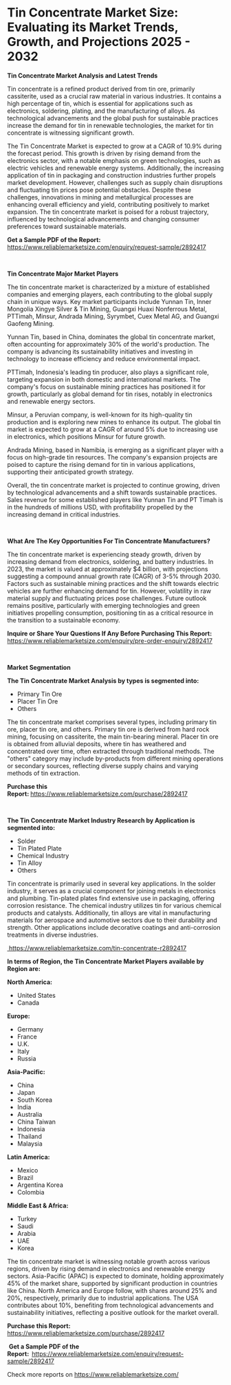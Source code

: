 <p><h1>Tin Concentrate Market Size: Evaluating its Market Trends, Growth, and Projections 2025 - 2032</h1></p><p><strong>Tin Concentrate Market Analysis and Latest Trends</strong></p>
<p><p>Tin concentrate is a refined product derived from tin ore, primarily cassiterite, used as a crucial raw material in various industries. It contains a high percentage of tin, which is essential for applications such as electronics, soldering, plating, and the manufacturing of alloys. As technological advancements and the global push for sustainable practices increase the demand for tin in renewable technologies, the market for tin concentrate is witnessing significant growth.</p><p>The Tin Concentrate Market is expected to grow at a CAGR of 10.9% during the forecast period. This growth is driven by rising demand from the electronics sector, with a notable emphasis on green technologies, such as electric vehicles and renewable energy systems. Additionally, the increasing application of tin in packaging and construction industries further propels market development. However, challenges such as supply chain disruptions and fluctuating tin prices pose potential obstacles. Despite these challenges, innovations in mining and metallurgical processes are enhancing overall efficiency and yield, contributing positively to market expansion. The tin concentrate market is poised for a robust trajectory, influenced by technological advancements and changing consumer preferences toward sustainable materials.</p></p>
<p><strong>Get a Sample PDF of the Report:&nbsp;</strong> <a href="https://www.reliablemarketsize.com/enquiry/request-sample/2892417?utm_campaign=3131&utm_medium=2&utm_source=Github&utm_content=ia&utm_term=15032025&utm_id=tin-concentrate">https://www.reliablemarketsize.com/enquiry/request-sample/2892417</a></p>
<p>&nbsp;</p>
<p><strong>Tin Concentrate Major Market Players</strong></p>
<p><p>The tin concentrate market is characterized by a mixture of established companies and emerging players, each contributing to the global supply chain in unique ways. Key market participants include Yunnan Tin, Inner Mongolia Xingye Silver & Tin Mining, Guangxi Huaxi Nonferrous Metal, PTTimah, Minsur, Andrada Mining, Syrymbet, Cuex Metal AG, and Guangxi Gaofeng Mining. </p><p>Yunnan Tin, based in China, dominates the global tin concentrate market, often accounting for approximately 30% of the world's production. The company is advancing its sustainability initiatives and investing in technology to increase efficiency and reduce environmental impact.</p><p>PTTimah, Indonesia's leading tin producer, also plays a significant role, targeting expansion in both domestic and international markets. The company's focus on sustainable mining practices has positioned it for growth, particularly as global demand for tin rises, notably in electronics and renewable energy sectors.</p><p>Minsur, a Peruvian company, is well-known for its high-quality tin production and is exploring new mines to enhance its output. The global tin market is expected to grow at a CAGR of around 5% due to increasing use in electronics, which positions Minsur for future growth.</p><p>Andrada Mining, based in Namibia, is emerging as a significant player with a focus on high-grade tin resources. The company's expansion projects are poised to capture the rising demand for tin in various applications, supporting their anticipated growth strategy.</p><p>Overall, the tin concentrate market is projected to continue growing, driven by technological advancements and a shift towards sustainable practices. Sales revenue for some established players like Yunnan Tin and PT Timah is in the hundreds of millions USD, with profitability propelled by the increasing demand in critical industries.</p></p>
<p>&nbsp;</p>
<p><strong>What Are The Key Opportunities For Tin Concentrate Manufacturers?</strong></p>
<p><p>The tin concentrate market is experiencing steady growth, driven by increasing demand from electronics, soldering, and battery industries. In 2023, the market is valued at approximately $4 billion, with projections suggesting a compound annual growth rate (CAGR) of 3-5% through 2030. Factors such as sustainable mining practices and the shift towards electric vehicles are further enhancing demand for tin. However, volatility in raw material supply and fluctuating prices pose challenges. Future outlook remains positive, particularly with emerging technologies and green initiatives propelling consumption, positioning tin as a critical resource in the transition to a sustainable economy.</p></p>
<p><strong>Inquire or Share Your Questions If Any Before Purchasing This Report:</strong> <a href="https://www.reliablemarketsize.com/enquiry/pre-order-enquiry/2892417?utm_campaign=3131&utm_medium=2&utm_source=Github&utm_content=ia&utm_term=15032025&utm_id=tin-concentrate">https://www.reliablemarketsize.com/enquiry/pre-order-enquiry/2892417</a></p>
<p>&nbsp;</p>
<p><strong>Market Segmentation</strong></p>
<p><strong>The Tin Concentrate Market Analysis by types is segmented into:</strong></p>
<p><ul><li>Primary Tin Ore</li><li>Placer Tin Ore</li><li>Others</li></ul></p>
<p><p>The tin concentrate market comprises several types, including primary tin ore, placer tin ore, and others. Primary tin ore is derived from hard rock mining, focusing on cassiterite, the main tin-bearing mineral. Placer tin ore is obtained from alluvial deposits, where tin has weathered and concentrated over time, often extracted through traditional methods. The "others" category may include by-products from different mining operations or secondary sources, reflecting diverse supply chains and varying methods of tin extraction.</p></p>
<p><strong>Purchase this Report:&nbsp;</strong><a href="https://www.reliablemarketsize.com/purchase/2892417?utm_campaign=3131&utm_medium=2&utm_source=Github&utm_content=ia&utm_term=15032025&utm_id=tin-concentrate">https://www.reliablemarketsize.com/purchase/2892417</a></p>
<p>&nbsp;</p>
<p><strong>The Tin Concentrate Market Industry Research by Application is segmented into:</strong></p>
<p><ul><li>Solder</li><li>Tin Plated Plate</li><li>Chemical Industry</li><li>Tin Alloy</li><li>Others</li></ul></p>
<p><p>Tin concentrate is primarily used in several key applications. In the solder industry, it serves as a crucial component for joining metals in electronics and plumbing. Tin-plated plates find extensive use in packaging, offering corrosion resistance. The chemical industry utilizes tin for various chemical products and catalysts. Additionally, tin alloys are vital in manufacturing materials for aerospace and automotive sectors due to their durability and strength. Other applications include decorative coatings and anti-corrosion treatments in diverse industries.</p></p>
<p><a href="https://www.reliablemarketsize.com/tin-concentrate-r2892417?utm_campaign=3131&utm_medium=2&utm_source=Github&utm_content=ia&utm_term=15032025&utm_id=tin-concentrate">&nbsp;https://www.reliablemarketsize.com/tin-concentrate-r2892417</a></p>
<p><strong>In terms of Region, the Tin Concentrate Market Players available by Region are:</strong></p>
<p>
    <p> <strong> North America: </strong>
        <ul>
            <li>United States</li>
            <li>Canada</li>
        </ul>
        </p> 
    <p> <strong> Europe: </strong>
        <ul>
            <li>Germany</li>
            <li>France</li>
            <li>U.K.</li>
            <li>Italy</li>
            <li>Russia</li>
        </ul>
        </p> 
    <p> <strong> Asia-Pacific: </strong>
        <ul>
            <li>China</li>
            <li>Japan</li>
            <li>South Korea</li>
            <li>India</li>
            <li>Australia</li>
            <li>China Taiwan</li>
            <li>Indonesia</li>
            <li>Thailand</li>
            <li>Malaysia</li>
        </ul>
        </p> 
    <p> <strong> Latin America: </strong>
        <ul>
            <li>Mexico</li>
            <li>Brazil</li>
            <li>Argentina Korea</li>
            <li>Colombia</li>
        </ul>
        </p> 
    <p> <strong> Middle East & Africa: </strong>
        <ul>
            <li>Turkey</li>
            <li>Saudi</li>
            <li>Arabia</li>
            <li>UAE</li>
            <li>Korea</li>
        </ul>
    </p>
    </p>
<p><p>The tin concentrate market is witnessing notable growth across various regions, driven by rising demand in electronics and renewable energy sectors. Asia-Pacific (APAC) is expected to dominate, holding approximately 45% of the market share, supported by significant production in countries like China. North America and Europe follow, with shares around 25% and 20%, respectively, primarily due to industrial applications. The USA contributes about 10%, benefiting from technological advancements and sustainability initiatives, reflecting a positive outlook for the market overall.</p></p>
<p><strong>Purchase this Report: </strong><a href="https://www.reliablemarketsize.com/purchase/2892417?utm_campaign=3131&utm_medium=2&utm_source=Github&utm_content=ia&utm_term=15032025&utm_id=tin-concentrate">https://www.reliablemarketsize.com/purchase/2892417</a></p>
<p>&nbsp;<strong>Get a Sample PDF of the Report:&nbsp;&nbsp;</strong><a href="https://www.reliablemarketsize.com/enquiry/request-sample/2892417?utm_campaign=3131&utm_medium=2&utm_source=Github&utm_content=ia&utm_term=15032025&utm_id=tin-concentrate">https://www.reliablemarketsize.com/enquiry/request-sample/2892417</a></p>
<p><strong></strong></p>
<p>Check more reports on <a href="https://www.reliablemarketsize.com/?utm_campaign=3131&utm_medium=2&utm_source=Github&utm_content=ia&utm_term=15032025&utm_id=tin-concentrate">https://www.reliablemarketsize.com/</a></p>